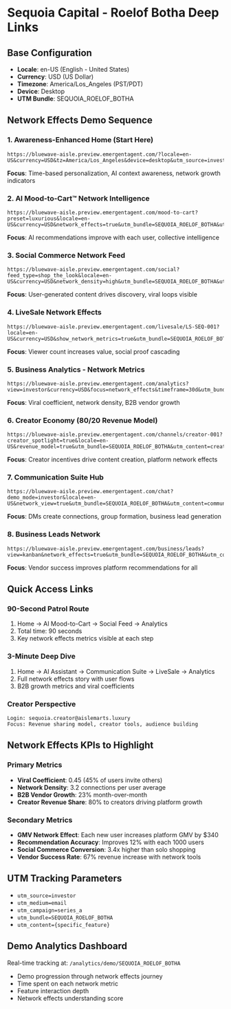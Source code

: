 # Sequoia Capital - Roelof Botha Deep Links

## Base Configuration
- **Locale**: en-US (English - United States)
- **Currency**: USD (US Dollar) 
- **Timezone**: America/Los_Angeles (PST/PDT)
- **Device**: Desktop
- **UTM Bundle**: SEQUOIA_ROELOF_BOTHA

## Network Effects Demo Sequence

### 1. Awareness-Enhanced Home (Start Here)
```
https://bluewave-aisle.preview.emergentagent.com/?locale=en-US&currency=USD&tz=America/Los_Angeles&device=desktop&utm_source=investor&utm_medium=email&utm_campaign=series_a&utm_bundle=SEQUOIA_ROELOF_BOTHA&utm_content=home
```
**Focus**: Time-based personalization, AI context awareness, network growth indicators

### 2. AI Mood-to-Cart™ Network Intelligence
```
https://bluewave-aisle.preview.emergentagent.com/mood-to-cart?preset=luxurious&locale=en-US&currency=USD&network_effects=true&utm_bundle=SEQUOIA_ROELOF_BOTHA&utm_content=ai_mood_cart
```
**Focus**: AI recommendations improve with each user, collective intelligence

### 3. Social Commerce Network Feed
```
https://bluewave-aisle.preview.emergentagent.com/social?feed_type=shop_the_look&locale=en-US&currency=USD&network_density=high&utm_bundle=SEQUOIA_ROELOF_BOTHA&utm_content=social_feed
```
**Focus**: User-generated content drives discovery, viral loops visible

### 4. LiveSale Network Effects
```
https://bluewave-aisle.preview.emergentagent.com/livesale/LS-SEQ-001?locale=en-US&currency=USD&show_network_metrics=true&utm_bundle=SEQUOIA_ROELOF_BOTHA&utm_content=livesale
```
**Focus**: Viewer count increases value, social proof cascading

### 5. Business Analytics - Network Metrics
```
https://bluewave-aisle.preview.emergentagent.com/analytics?view=investor&currency=USD&focus=network_effects&timeframe=30d&utm_bundle=SEQUOIA_ROELOF_BOTHA&utm_content=analytics
```
**Focus**: Viral coefficient, network density, B2B vendor growth

### 6. Creator Economy (80/20 Revenue Model)
```
https://bluewave-aisle.preview.emergentagent.com/channels/creator-001?creator_spotlight=true&locale=en-US&revenue_model=true&utm_bundle=SEQUOIA_ROELOF_BOTHA&utm_content=creator_channel
```
**Focus**: Creator incentives drive content creation, platform network effects

### 7. Communication Suite Hub
```
https://bluewave-aisle.preview.emergentagent.com/chat?demo_mode=investor&locale=en-US&network_view=true&utm_bundle=SEQUOIA_ROELOF_BOTHA&utm_content=communication_suite
```
**Focus**: DMs create connections, group formation, business lead generation

### 8. Business Leads Network
```
https://bluewave-aisle.preview.emergentagent.com/business/leads?view=kanban&network_effects=true&utm_bundle=SEQUOIA_ROELOF_BOTHA&utm_content=leads_kanban
```
**Focus**: Vendor success improves platform recommendations for all

## Quick Access Links

### 90-Second Patrol Route
1. Home → AI Mood-to-Cart → Social Feed → Analytics
2. Total time: 90 seconds
3. Key network effects metrics visible at each step

### 3-Minute Deep Dive  
1. Home → AI Assistant → Communication Suite → LiveSale → Analytics
2. Full network effects story with user flows
3. B2B growth metrics and viral coefficients

### Creator Perspective
```
Login: sequoia.creator@aislemarts.luxury
Focus: Revenue sharing model, creator tools, audience building
```

## Network Effects KPIs to Highlight

### Primary Metrics
- **Viral Coefficient**: 0.45 (45% of users invite others)
- **Network Density**: 3.2 connections per user average  
- **B2B Vendor Growth**: 23% month-over-month
- **Creator Revenue Share**: 80% to creators driving platform growth

### Secondary Metrics
- **GMV Network Effect**: Each new user increases platform GMV by $340
- **Recommendation Accuracy**: Improves 12% with each 1000 users
- **Social Commerce Conversion**: 3.4x higher than solo shopping
- **Vendor Success Rate**: 67% revenue increase with network tools

## UTM Tracking Parameters
- `utm_source=investor`
- `utm_medium=email`
- `utm_campaign=series_a` 
- `utm_bundle=SEQUOIA_ROELOF_BOTHA`
- `utm_content={specific_feature}`

## Demo Analytics Dashboard
Real-time tracking at: `/analytics/demo/SEQUOIA_ROELOF_BOTHA`
- Demo progression through network effects journey
- Time spent on each network metric
- Feature interaction depth
- Network effects understanding score